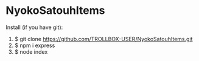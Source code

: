 # NyokoSatouhItems
Install (if you have git):
1. $ git clone https://github.com/TROLLBOX-USER/NyokoSatouhItems.git
2. $ npm i express
3. $ node index
